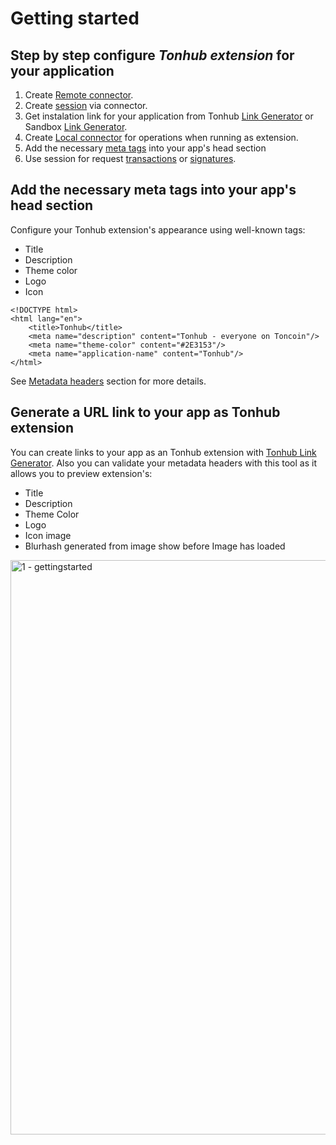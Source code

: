 # Getting started

## Step by step configure _Tonhub extension_ for your application

1. Create [Remote connector](https://developers.tonhub.com/docs/tonhub-remote-connector).
2. Create [session](https://developers.tonhub.com/docs/tonhub-remote-connector#starting-a-new-session) via connector.
3. Get instalation link for your application from Tonhub [Link Generator](https://tonwhales.com/tools/link) or Sandbox [Link Generator](https://sandbox.tonwhales.com/tools/link). 
4. Create [Local connector](https://developers.tonhub.com/docs/tonhub-local-connector) for operations when running as extension.
5. Add the necessary [meta tags](https://github.com/Reveloper/TwhExt/edit/main/Doc%20short/Getting%20start.md#add-the-necessary-meta-tags-into-your-apps-head-section) into your app's head section
6. Use session for request [transactions](https://developers.tonhub.com/docs/tonhub-remote-connector#requesting-transaction) or [signatures](https://developers.tonhub.com/docs/tonhub-remote-connector#requesting-signature).




## Add the necessary meta tags into your app's head section

Configure your Tonhub extension's appearance using well-known tags: 
- Title
- Description 
- Theme color
- Logo 
- Icon 


```
<!DOCTYPE html>
<html lang="en">
    <title>Tonhub</title>
    <meta name="description" content="Tonhub - everyone on Toncoin"/>
    <meta name="theme-color" content="#2E3153"/>
    <meta name="application-name" content="Tonhub"/>
</html>
```
See [Metadata headers](https://developers.tonhub.com/docs/metadata-headers) section for more details. 

## Generate a URL link to your app as Tonhub extension

You can create links to your app as an Tonhub extension with [Tonhub Link Generator](https://tonwhales.com/tools/link). Also you can validate your metadata headers with this tool as it allows you to preview extension's: 
- Title
- Description
- Theme Color
- Logo
- Icon image 
- Blurhash generated from image show before Image has loaded 

<img width="919" alt="1 - gettingstarted" src="https://user-images.githubusercontent.com/39581753/179059354-c2656e9d-890c-4075-9f16-c7b09ced7680.png">
